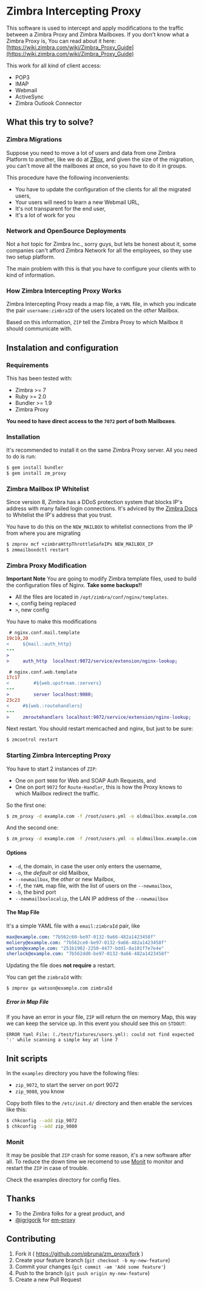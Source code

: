 # Zimbra Intercepting Proxy

This software is used to intercept and apply modifications to the traffic between a Zimbra Proxy and Zimbra Mailboxes.
If you don't know what a Zimbra Proxy is, You can read about it here: [https://wiki.zimbra.com/wiki/Zimbra_Proxy_Guide](https://wiki.zimbra.com/wiki/Zimbra_Proxy_Guide)

This work for all kind of client access:

* POP3
* IMAP
* Webmail
* ActiveSync
* Zimbra Outlook Connector

## What this try to solve?

### Zimbra Migrations
Suppose you need to move a lot of users and data from one Zimbra Platform to another, like we do at [ZBox](http://www.zboxapp.com), and given the size of the migration, you can't move all the mailboxes at once, so you have to do it in groups.

This procedure have the following inconvenients:

* You have to update the configuration of the clients for all the migrated users,
* Your users will need to learn a new Webmail URL,
* It's not transparent for the end user,
* It's a lot of work for you

### Network and OpenSource Deployments
Not a hot topic for Zimbra Inc., sorry guys, but lets be honest about it, some companies can't afford Zimbra Network for all the employees, so they use two setup platform.

The main problem with this is that you have to configure your clients with to kind of information.

### How Zimbra Intercepting Proxy Works
Zimbra Intercepting Proxy reads a map file, a `YAML` file, in which you indicate the pair `username:zimbraID` of the users located on the _other_  Mailbox.

Based on this information, `ZIP` tell the Zimbra Proxy to which Mailbox it should communicate with.

## Instalation and configuration

### Requirements
This has been tested with:

* Zimbra >= 7
* Ruby >= 2.0
* Bundler >= 1.9
* Zimbra Proxy

**You need to have direct access to the `7072` port of both Mailboxes**.

### Installation
It's recommended to install it on the same Zimbra Proxy server. All you need to do is run:

```bash
$ gem install bundler
$ gem install zm_proxy
```

### Zimbra Mailbox IP Whitelist

Since version 8, Zimbra has a DDoS protection system that blocks IP's address with many failed login connections. It's adviced by the [Zimbra Docs](https://wiki.zimbra.com/wiki/DoSFilter) to Whitelist the IP's address that you trust.

You have to do this on the `NEW_MAILBOX` to whitelist connections from the IP from where you are migrating

```bash
$ zmprov mcf +zimbraHttpThrottleSafeIPs NEW_MAILBOX_IP
$ zmmailboxdctl restart
```

### Zimbra Proxy Modification

**Important Note**
You are going to modify Zimbra template files, used to build the configuration files of Nginx. **Take some backups!!**

* All the files are located in `/opt/zimbra/conf/nginx/templates`.
* `<`, config being replaced
* `>`, new config

You have to make this modifications

```diff
 # nginx.conf.mail.template
19c19,20
<     ${mail.:auth_http}
---
>
>     auth_http  localhost:9072/service/extension/nginx-lookup;
```

```diff
 # nginx.conf.web.template
17c17
<         #${web.upstream.:servers}
---
>         server localhost:9080;
23c23
<     #${web.:routehandlers}
---
>     zmroutehandlers localhost:9072/service/extension/nginx-lookup;
```

Next restart. You should restart memcached and nginx, but just to be sure:

```bash
$ zmcontrol restart
```

### Starting Zimbra Intercepting Proxy

You have to start 2 instances of `ZIP`:

* One on port `9080` for Web and SOAP Auth Requests, and
* One on port `9072` for `Route-Handler`, this is how the Proxy knows to which Mailbox redirect the traffic.

So the first one:

```bash
$ zm_proxy -d example.com -f /root/users.yml -o oldmailbox.example.com --newmailbox=190.196.215.125 -b 9080 --newmailboxlocalip=192.168.0.
```

And the second one:

```bash
$ zm_proxy -d example.com -f /root/users.yml -o oldmailbox.example.com --newmailbox=190.196.215.125 -b 9072 --newmailboxlocalip=192.168.0.
```

#### Options

* `-d`, the domain, in case the user only enters the username,
* `-o`, the _default_ or old Mailbox,
* `--newmailbox`, the _other_ or new Mailbox,
* `-f`, the `YAML` map file, with the list of users on the `--newmailbox`,
* `-b`, the bind port
* `--newmailboxlocalip`, the LAN IP address of the `--newmailbox`


#### The Map File

It's a simple YAML file with a `email:zimbraId` pair, like

```yaml
max@example.com: "7b562c60-be97-0132-9a66-482a1423458f"
moliery@example.com: "7b562ce0-be97-0132-9a66-482a1423458f"
watson@example.com: "251b1902-2250-4477-bdd1-8a101f7e7e4e"
sherlock@example.com: "7b562dd0-be97-0132-9a66-482a1423458f"
```

Updating the file does **not require** a restart.

You can get the `zimbraId` with:

```
$ zmprov ga watson@example.com zimbraId
```

##### Error in Map File
If you have an error in your file, `ZIP` will return the on memory Map, this way we can keep the service up. In this event you should see this on `STDOUT`:

```shel
ERROR Yaml File: (./test/fixtures/users.yml): could not find expected ':' while scanning a simple key at line 7
```

## Init scripts

In the `examples` directory you have the following files:

* `zip_9072`, to start the server on port 9072
* `zip_9080`, you know

Copy both files to the `/etc/init.d/` directory and then enable the services like this:

```bash
$ chkconfig --add zip_9072
$ chkconfig --add zip_9080
```

### Monit
It may be posible that `ZIP` crash for some reason, it's a new software after all. To reduce the down time we recomend to use [Monit](http://mmonit.com/monit/) to monitor and restart the `ZIP` in case of trouble.

Check the examples directory for config files.

## Thanks

* To the Zimbra folks for a great product, and
* [@igrigorik](http://twitter.com/igrigorik) for [em-proxy](https://github.com/igrigorik/em-proxy)

## Contributing

1. Fork it ( https://github.com/pbruna/zm_proxy/fork )
2. Create your feature branch (`git checkout -b my-new-feature`)
3. Commit your changes (`git commit -am 'Add some feature'`)
4. Push to the branch (`git push origin my-new-feature`)
5. Create a new Pull Request
